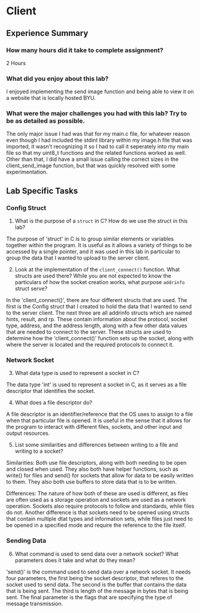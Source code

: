 # Client

## Experience Summary

### How many hours did it take to complete assignment?
2 Hours

### What did you enjoy about this lab?
I enjoyed implementing the send image function and being able to view it on a website that is locally hosted BYU.

### What were the major challenges you had with this lab? Try to be as detailed as possible.
The only major issue I had was that for my main.c file, for whatever reason even though I had included the stdint library within my image.h file that was imported, it wasn't recognizing it so I had to call it seperately into my main file so that my uint8_t functions and the related functions worked as well. Other than that, I did have a small issue calling the correct sizes in the client_send_image function, but that was quickly resolved with some experimentation. 

## Lab Specific Tasks

### Config Struct
1. What is the purpose of a `struct` in C? How do we use the struct in this lab?

The purpose of 'struct' in C is to group similar elements or variables together within the program. It is useful as it allows a variety of things to be accessed by a single pointer, and it was used in this lab in particular to group the data that I wanted to upload to the server client. 

2. Look at the implementation of the `client_connect()` function. What structs are used there? While you are not expected to know the particulars of how the socket creation works, what purpose `addrinfo` struct serve?

In the 'client_connect()', there are four different structs that are used. The first is the Config struct that I created to hold the data that I wanted to send to the server client. The next three are all addrinfo structs which are named hints, result, and rp. These contain information about the protocol, socket type, address, and the address length, along with a few other data values that are needed to connect to the server. These structs are used to determine how the 'client_connect()' function sets up the socket, along with where the server is located and the required protocols to connect it. 

### Network Socket
3. What data type is used to represent a socket in C?

The data type 'int' is used to represent a socket in C, as it serves as a file descriptor that identifies the socket.

4. What does a file descriptor do?

A file descriptor is an identifier/reference that the OS uses to assign to a file when that particular file is opened. It is useful in the sense that it allows for the program to interact with different files, sockets, and other input and output resources. 

5. List some similarities and differences between writing to a file and writing to a socket?

Similarities: Both use file descriptors, along with both needing to be open and closed when used. They also both have helper functions, such as write() for files and send() for sockets that allow for data to be easily written to them. They also both use buffers to store data that is to be written. 

Differences: The nature of how both of these are used is different, as files are often used as a storage operation and sockets are used as a network operation. Sockets also require protocols to follow and standards, while files do not. Another difference is that sockets need to be opened using structs that contain multiple dtat types and information sets, while files just need to be opened in a specified mode and require the reference to the file itself. 

### Sending Data

6. What command is used to send data over a network socket? What parameters does it take and what do they mean?

'send()' is the command used to send data over a network socket. It needs four parameters, the first being the socket descriptor, that referes to the socket used to send data. The second is the buffer that contains the data that is being sent. The third is length of the message in bytes that is being sent. The final parameter is the flags that are specifying the type of message transmission. 
